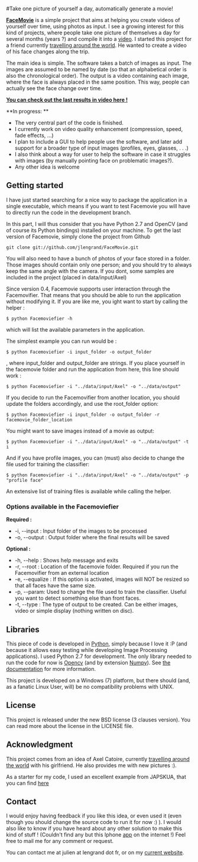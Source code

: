 #Take one picture of yourself a day, automatically generate a movie!


**[FaceMovie](http://www.youtube.com/watch?v=JueOY7EtXrQ)** is a simple project that aims at helping you create videos of yourself over time, using photos as input.
I see a growing interest for this kind of projects, where people take one picture of themselves a day for several months (years ?) and compile it into a [video](http://www.youtube.com/watch?v=6B26asyGKDo). 
I started this project for a friend currently [travelling around the world](http://http://ungrandtour.blogspot.com/). He wanted to create a video of his face changes along the trip.

The main idea is simple. The software takes a batch of images as input. The images are assumed to be named by date (so that an alphabetical order is also the chronological order).
The output is a video containing each image, where the face is always placed in the same position. This way, people can actually see the face change over time.

**[You can check out the last results in video here !](http://www.youtube.com/watch?v=2pUHK7Sf23I)**

**In progress: **

- The very central part of the code is finished. 
- I currently work on video quality enhancement (compression, speed, fade effects, ...)
- I plan to include a GUI to help people use the software, and later add support for a broader type of input images (profiles, eyes, glasses, . . .)
- I also think about a way for user to help the software in case it struggles with images (by manually pointing face on problematic images?). 
- Any other idea is welcome

## Getting started


I have just started searching for a nice way to package the application in a single executable, which means if you want to test Facemovie you will have to directly run the code in the development branch.

In this part, I will thus consider that you have Python 2.7 and OpenCV (and of course its Python bindings) installed on your machine. 
To get the last version of Facemovie, simply clone the project from Github 
```
git clone git://github.com/jlengrand/FaceMovie.git
```

You will also need to have a bunch of photos of your face stored in a folder. Those images should contain only one person; and you should try to always keep the same angle with the camera.
If you dont, some samples are included in the project (placed in data/input/Axel)

Since version 0.4, Facemovie supports user interaction through the Facemovifier. That means that you should be able to run the application without modifying it.
If you are like me, you ight want to start by calling the helper : 
```
$ python Facemoviefier -h
```
 which will list the available parameters in the application. 

The simplest example you can run would be :
```
$ python Facemoviefier -i input_folder -o output_folder
```
, where input_folder and output_folder are strings.
If you place yourself in the facemovie folder and run the application from here, this line should work :
```
$ python Facemoviefier -i "../data/input/Axel" -o "../data/output"
```

If you decide to run the Facemovifier from another location, you should update the folders accordingly, and use the root_folder option:
```
$ python Facemoviefier -i input_folder -o output_folder -r facemovie_folder_location
```

You might want to save images instead of a movie as output:
```
$ python Facemoviefier -i "../data/input/Axel" -o "../data/output" -t i
```

And if you have profile images, you can (must) also decide to change the file used for training the classifier:
```
$ python Facemoviefier -i "../data/input/Axel" -o "../data/output" -p "profile face"
```
An extensive list of training files is available while calling the helper.

### Options available in the Facemoviefier

**Required :**

- -i, --input : 	Input folder of the images to be processed
- -o, --output : 	Output folder where the final results will be saved

**Optional :**

- -h, --help :	Shows help message and exits
- -r, --root : 	Location of the facemovie folder. Required if you run the Facemovifier from an external location
- -e, --equalize : If this option is activated, images will NOT be resized so that all faces have the same size.
- -p, --param:	Used to change the file used to train the classifier. Useful you want to detect something else than front faces.
- -t, --type :	The type of output to be created. Can be either images, video or simple display (nothing written on disc).


## Libraries

This piece of code is developed in [Python](http://www.python.org/), simply because I love it :P (and because it allows easy testing while developing Image Processing applications).
I used Python 2.7 for development. 
The only library needed to run the code for now is [Opencv](http://opencv.willowgarage.com/wiki/) (and by extension [Numpy](http://numpy.scipy.org/)). See [the documentation](http://opencv.willowgarage.com/wiki/InstallGuide) for more information. 

This project is developed on a Windows (7) platform, but there should (and, as a fanatic Linux User, will) be no compatibility problems with UNIX. 

## License

This project is released under the new BSD license (3 clauses version). You can read more about the license in the LICENSE file. 

## Acknowledgment

This project comes from an idea of Axel Catoire, currently [travelling around the world](http://ungrandtour.blogspot.com/)  with his girlfriend.
He also provides me with new pictures :).

As a starter for my code, I used an excellent example from JAPSKUA, that you can find [here](http://japskua.wordpress.com/2010/08/04/detecting-eyes-with-python-opencv/)


## Contact

I would enjoy having feedback if you like this idea, or even used it (even though you should change the source code to run it for now :) ). 
I would also like to know if you have heard about any other solution to make this kind of stuff ! (Couldn't find any but this Iphone [app](http://everyday-app.com/) on the internet !)
Feel free to mail me for any comment or request. 

You can contact me at julien at lengrand dot fr, or on my [current website](http://www.lengrand.fr).